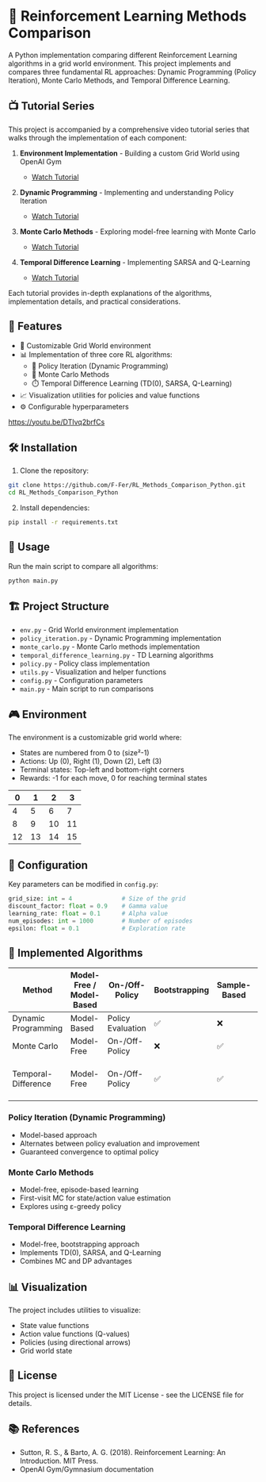 # 🤖 Reinforcement Learning Methods Comparison

A Python implementation comparing different Reinforcement Learning algorithms in a grid world environment. This project implements and compares three fundamental RL approaches: Dynamic Programming (Policy Iteration), Monte Carlo Methods, and Temporal Difference Learning.

## 📺 Tutorial Series

This project is accompanied by a comprehensive video tutorial series that walks through the implementation of each component:

1. **Environment Implementation** - Building a custom Grid World using OpenAI Gym
   - [Watch Tutorial](https://youtu.be/DTIvq2brfCs)
   
2. **Dynamic Programming** - Implementing and understanding Policy Iteration
   - [Watch Tutorial](https://youtu.be/RUIlOL5F_jg)
   
3. **Monte Carlo Methods** - Exploring model-free learning with Monte Carlo
   - [Watch Tutorial](https://youtu.be/sfCAN3ua7Qc)
   
4. **Temporal Difference Learning** - Implementing SARSA and Q-Learning
   - [Watch Tutorial](https://youtu.be/gZ5pC3uJqfM)

Each tutorial provides in-depth explanations of the algorithms, implementation details, and practical considerations.

## 🎯 Features

- 🔲 Customizable Grid World environment
- 📊 Implementation of three core RL algorithms:
  - 🔄 Policy Iteration (Dynamic Programming)
  - 🎲 Monte Carlo Methods
  - ⏱️ Temporal Difference Learning (TD(0), SARSA, Q-Learning)
- 📈 Visualization utilities for policies and value functions
- ⚙️ Configurable hyperparameters

https://youtu.be/DTIvq2brfCs

## 🛠️ Installation

1. Clone the repository:
```bash
git clone https://github.com/F-Fer/RL_Methods_Comparison_Python.git
cd RL_Methods_Comparison_Python
```

2. Install dependencies:
```bash
pip install -r requirements.txt
```

## 🚀 Usage

Run the main script to compare all algorithms:

```bash
python main.py
```

## 🏗️ Project Structure

- `env.py` - Grid World environment implementation
- `policy_iteration.py` - Dynamic Programming implementation
- `monte_carlo.py` - Monte Carlo methods implementation
- `temporal_difference_learning.py` - TD Learning algorithms
- `policy.py` - Policy class implementation
- `utils.py` - Visualization and helper functions
- `config.py` - Configuration parameters
- `main.py` - Main script to run comparisons

## 🎮 Environment

The environment is a customizable grid world where:
- States are numbered from 0 to (size²-1)
- Actions: Up (0), Right (1), Down (2), Left (3)
- Terminal states: Top-left and bottom-right corners
- Rewards: -1 for each move, 0 for reaching terminal states

| 0 | 1 | 2 | 3 |
|---|---|---|---|
| 4 | 5 | 6 | 7 |
| 8 | 9 | 10| 11|
| 12| 13| 14| 15|

## 🔧 Configuration

Key parameters can be modified in `config.py`:

```python
grid_size: int = 4              # Size of the grid
discount_factor: float = 0.9    # Gamma value
learning_rate: float = 0.1      # Alpha value
num_episodes: int = 1000        # Number of episodes
epsilon: float = 0.1            # Exploration rate
```

## 🧮 Implemented Algorithms

| Method | Model-Free / Model-Based | On-/Off-Policy | Bootstrapping | Sample-Based | Example Algorithm |
| ------ | ---------------------- | -------------- | ------------ | ----------- | ---------------- |
| Dynamic Programming | Model-Based | Policy Evaluation | ✅ | ❌ | Policy Iteration |
| Monte Carlo | Model-Free | On-/Off-Policy | ❌ | ✅ | First-Visit MC |
| Temporal-Difference | Model-Free | On-/Off-Policy | ✅ | ✅ | TD(0), SARSA, Q-learning |

### Policy Iteration (Dynamic Programming)
- Model-based approach
- Alternates between policy evaluation and improvement
- Guaranteed convergence to optimal policy

### Monte Carlo Methods
- Model-free, episode-based learning
- First-visit MC for state/action value estimation
- Explores using ε-greedy policy

### Temporal Difference Learning
- Model-free, bootstrapping approach
- Implements TD(0), SARSA, and Q-Learning
- Combines MC and DP advantages

## 📊 Visualization

The project includes utilities to visualize:
- State value functions
- Action value functions (Q-values)
- Policies (using directional arrows)
- Grid world state

## 📝 License

This project is licensed under the MIT License - see the LICENSE file for details.

## 📚 References

- Sutton, R. S., & Barto, A. G. (2018). Reinforcement Learning: An Introduction. MIT Press.
- OpenAI Gym/Gymnasium documentation 